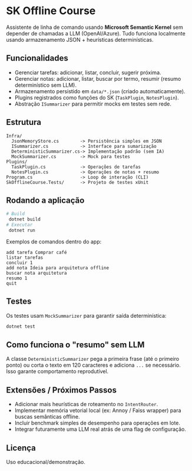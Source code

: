 # SK Offline Course

Assistente de linha de comando usando **Microsoft Semantic Kernel** sem depender de chamadas a LLM (OpenAI/Azure). Tudo funciona localmente usando armazenamento JSON + heurísticas determinísticas.

## Funcionalidades

- Gerenciar tarefas: adicionar, listar, concluir, sugerir próxima.
- Gerenciar notas: adicionar, listar, buscar por termo, resumir (resumo determinístico sem LLM).
- Armazenamento persistido em `data/*.json` (criado automaticamente).
- Plugins registrados como funções do SK (`TaskPlugin`, `NotesPlugin`).
- Abstração `ISummarizer` para permitir mocks em testes sem rede.

## Estrutura

```
Infra/
  JsonMemoryStore.cs        -> Persistência simples em JSON
  ISummarizer.cs            -> Interface para sumarização
  DeterministicSummarizer.cs-> Implementação padrão (sem IA)
  MockSummarizer.cs         -> Mock para testes
Plugins/
  TaskPlugin.cs             -> Operações de tarefas
  NotesPlugin.cs            -> Operações de notas + resumo
Program.cs                  -> Loop de interação (CLI)
SkOfflineCourse.Tests/      -> Projeto de testes xUnit
```

## Rodando a aplicação

```bash
# Build
 dotnet build
# Executar
 dotnet run
```

Exemplos de comandos dentro do app:
```
add tarefa Comprar café
listar tarefas
concluir 1
add nota Ideia para arquitetura offline
buscar nota arquitetura
resumo 1
quit
```

## Testes

Os testes usam `MockSummarizer` para garantir saída determinística:
```bash
dotnet test
```

## Como funciona o "resumo" sem LLM
A classe `DeterministicSummarizer` pega a primeira frase (até o primeiro ponto) ou corta o texto em 120 caracteres e adiciona `...` se necessário. Isso garante comportamento reprodutível.

## Extensões / Próximos Passos
- Adicionar mais heurísticas de roteamento no `IntentRouter`.
- Implementar memória vetorial local (ex: Annoy / Faiss wrapper) para buscas semânticas offline.
- Incluir benchmark simples de desempenho para operações em lote.
- Integrar futuramente uma LLM real atrás de uma flag de configuração.

## Licença
Uso educacional/demonstração.
